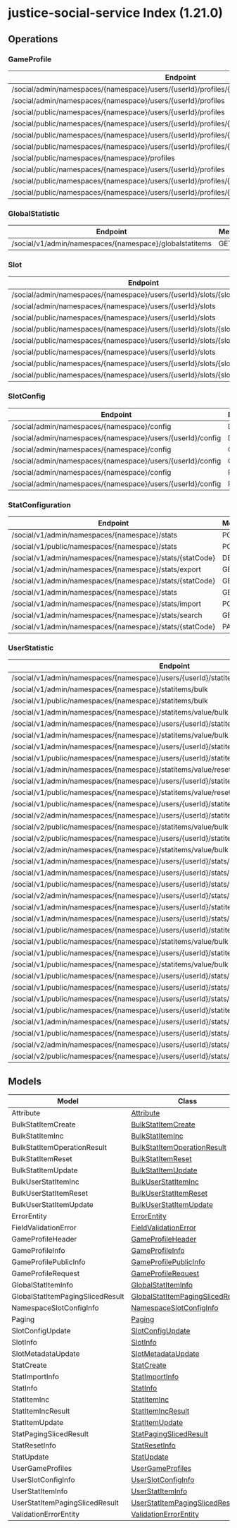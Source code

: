 # justice-social-service Index (1.21.0)


## Operations

### GameProfile
| Endpoint | Method | ID | Class | Wrapper |
|---|---|---|---|---|
| /social/admin/namespaces/{namespace}/users/{userId}/profiles/{profileId} | GET | getProfile | [GetProfile](../accelbyte_py_sdk/api/social/operations/game_profile/get_profile.py) | [get_profile](../accelbyte_py_sdk/api/social/wrappers/_game_profile.py) |
| /social/admin/namespaces/{namespace}/users/{userId}/profiles | GET | getUserProfiles | [GetUserProfiles](../accelbyte_py_sdk/api/social/operations/game_profile/get_user_profiles.py) | [get_user_profiles](../accelbyte_py_sdk/api/social/wrappers/_game_profile.py) |
| /social/public/namespaces/{namespace}/users/{userId}/profiles | POST | publicCreateProfile | [PublicCreateProfile](../accelbyte_py_sdk/api/social/operations/game_profile/public_create_profile.py) | [public_create_profile](../accelbyte_py_sdk/api/social/wrappers/_game_profile.py) |
| /social/public/namespaces/{namespace}/users/{userId}/profiles/{profileId} | DELETE | publicDeleteProfile | [PublicDeleteProfile](../accelbyte_py_sdk/api/social/operations/game_profile/public_delete_profile.py) | [public_delete_profile](../accelbyte_py_sdk/api/social/wrappers/_game_profile.py) |
| /social/public/namespaces/{namespace}/users/{userId}/profiles/{profileId} | GET | publicGetProfile | [PublicGetProfile](../accelbyte_py_sdk/api/social/operations/game_profile/public_get_profile.py) | [public_get_profile](../accelbyte_py_sdk/api/social/wrappers/_game_profile.py) |
| /social/public/namespaces/{namespace}/users/{userId}/profiles/{profileId}/attributes/{attributeName} | GET | publicGetProfileAttribute | [PublicGetProfileAttribute](../accelbyte_py_sdk/api/social/operations/game_profile/public_get_profile_attribute.py) | [public_get_profile_attribute](../accelbyte_py_sdk/api/social/wrappers/_game_profile.py) |
| /social/public/namespaces/{namespace}/profiles | GET | publicGetUserGameProfiles | [PublicGetUserGameProfiles](../accelbyte_py_sdk/api/social/operations/game_profile/public_get_user_game_profiles.py) | [public_get_user_game_profiles](../accelbyte_py_sdk/api/social/wrappers/_game_profile.py) |
| /social/public/namespaces/{namespace}/users/{userId}/profiles | GET | publicGetUserProfiles | [PublicGetUserProfiles](../accelbyte_py_sdk/api/social/operations/game_profile/public_get_user_profiles.py) | [public_get_user_profiles](../accelbyte_py_sdk/api/social/wrappers/_game_profile.py) |
| /social/public/namespaces/{namespace}/users/{userId}/profiles/{profileId}/attributes/{attributeName} | PUT | publicUpdateAttribute | [PublicUpdateAttribute](../accelbyte_py_sdk/api/social/operations/game_profile/public_update_attribute.py) | [public_update_attribute](../accelbyte_py_sdk/api/social/wrappers/_game_profile.py) |
| /social/public/namespaces/{namespace}/users/{userId}/profiles/{profileId} | PUT | publicUpdateProfile | [PublicUpdateProfile](../accelbyte_py_sdk/api/social/operations/game_profile/public_update_profile.py) | [public_update_profile](../accelbyte_py_sdk/api/social/wrappers/_game_profile.py) |

### GlobalStatistic
| Endpoint | Method | ID | Class | Wrapper |
|---|---|---|---|---|
| /social/v1/admin/namespaces/{namespace}/globalstatitems | GET | getGlobalStatItems | [GetGlobalStatItems](../accelbyte_py_sdk/api/social/operations/global_statistic/get_global_stat_items.py) | [get_global_stat_items](../accelbyte_py_sdk/api/social/wrappers/_global_statistic.py) |

### Slot
| Endpoint | Method | ID | Class | Wrapper |
|---|---|---|---|---|
| /social/admin/namespaces/{namespace}/users/{userId}/slots/{slotId} | GET | getSlotData | [GetSlotData](../accelbyte_py_sdk/api/social/operations/slot/get_slot_data.py) | [get_slot_data](../accelbyte_py_sdk/api/social/wrappers/_slot.py) |
| /social/admin/namespaces/{namespace}/users/{userId}/slots | GET | getUserNamespaceSlots | [GetUserNamespaceSlots](../accelbyte_py_sdk/api/social/operations/slot/get_user_namespace_slots.py) | [get_user_namespace_slots](../accelbyte_py_sdk/api/social/wrappers/_slot.py) |
| /social/public/namespaces/{namespace}/users/{userId}/slots | POST | publicCreateUserNamespaceSlot | [PublicCreateUserNamespaceSlot](../accelbyte_py_sdk/api/social/operations/slot/public_create_user_namespace_slot.py) | [public_create_user_namespace_slot](../accelbyte_py_sdk/api/social/wrappers/_slot.py) |
| /social/public/namespaces/{namespace}/users/{userId}/slots/{slotId} | DELETE | publicDeleteUserNamespaceSlot | [PublicDeleteUserNamespaceSlot](../accelbyte_py_sdk/api/social/operations/slot/public_delete_user_namespace_slot.py) | [public_delete_user_namespace_slot](../accelbyte_py_sdk/api/social/wrappers/_slot.py) |
| /social/public/namespaces/{namespace}/users/{userId}/slots/{slotId} | GET | publicGetSlotData | [PublicGetSlotData](../accelbyte_py_sdk/api/social/operations/slot/public_get_slot_data.py) | [public_get_slot_data](../accelbyte_py_sdk/api/social/wrappers/_slot.py) |
| /social/public/namespaces/{namespace}/users/{userId}/slots | GET | publicGetUserNamespaceSlots | [PublicGetUserNamespaceSlots](../accelbyte_py_sdk/api/social/operations/slot/public_get_user_namespace_slots.py) | [public_get_user_namespace_slots](../accelbyte_py_sdk/api/social/wrappers/_slot.py) |
| /social/public/namespaces/{namespace}/users/{userId}/slots/{slotId} | PUT | publicUpdateUserNamespaceSlot | [PublicUpdateUserNamespaceSlot](../accelbyte_py_sdk/api/social/operations/slot/public_update_user_namespace_slot.py) | [public_update_user_namespace_slot](../accelbyte_py_sdk/api/social/wrappers/_slot.py) |
| /social/public/namespaces/{namespace}/users/{userId}/slots/{slotId}/metadata | PUT | publicUpdateUserNamespaceSlotMetadata | [PublicUpdateUserNamespaceSlotMetadata](../accelbyte_py_sdk/api/social/operations/slot/public_update_user_namespace_slot_metadata.py) | [public_update_user_namespace_slot_metadata](../accelbyte_py_sdk/api/social/wrappers/_slot.py) |

### SlotConfig
| Endpoint | Method | ID | Class | Wrapper |
|---|---|---|---|---|
| /social/admin/namespaces/{namespace}/config | DELETE | deleteNamespaceSlotConfig | [DeleteNamespaceSlotConfig](../accelbyte_py_sdk/api/social/operations/slot_config/delete_namespace_slot_config.py) | [delete_namespace_slot_config](../accelbyte_py_sdk/api/social/wrappers/_slot_config.py) |
| /social/admin/namespaces/{namespace}/users/{userId}/config | DELETE | deleteUserSlotConfig | [DeleteUserSlotConfig](../accelbyte_py_sdk/api/social/operations/slot_config/delete_user_slot_config.py) | [delete_user_slot_config](../accelbyte_py_sdk/api/social/wrappers/_slot_config.py) |
| /social/admin/namespaces/{namespace}/config | GET | getNamespaceSlotConfig | [GetNamespaceSlotConfig](../accelbyte_py_sdk/api/social/operations/slot_config/get_namespace_slot_config.py) | [get_namespace_slot_config](../accelbyte_py_sdk/api/social/wrappers/_slot_config.py) |
| /social/admin/namespaces/{namespace}/users/{userId}/config | GET | getUserSlotConfig | [GetUserSlotConfig](../accelbyte_py_sdk/api/social/operations/slot_config/get_user_slot_config.py) | [get_user_slot_config](../accelbyte_py_sdk/api/social/wrappers/_slot_config.py) |
| /social/admin/namespaces/{namespace}/config | PUT | updateNamespaceSlotConfig | [UpdateNamespaceSlotConfig](../accelbyte_py_sdk/api/social/operations/slot_config/update_namespace_slot_config.py) | [update_namespace_slot_config](../accelbyte_py_sdk/api/social/wrappers/_slot_config.py) |
| /social/admin/namespaces/{namespace}/users/{userId}/config | PUT | updateUserSlotConfig | [UpdateUserSlotConfig](../accelbyte_py_sdk/api/social/operations/slot_config/update_user_slot_config.py) | [update_user_slot_config](../accelbyte_py_sdk/api/social/wrappers/_slot_config.py) |

### StatConfiguration
| Endpoint | Method | ID | Class | Wrapper |
|---|---|---|---|---|
| /social/v1/admin/namespaces/{namespace}/stats | POST | createStat | [CreateStat](../accelbyte_py_sdk/api/social/operations/stat_configuration/create_stat.py) | [create_stat](../accelbyte_py_sdk/api/social/wrappers/_stat_configuration.py) |
| /social/v1/public/namespaces/{namespace}/stats | POST | createStat_1 | [CreateStat1](../accelbyte_py_sdk/api/social/operations/stat_configuration/create_stat_1.py) | [create_stat_1](../accelbyte_py_sdk/api/social/wrappers/_stat_configuration.py) |
| /social/v1/admin/namespaces/{namespace}/stats/{statCode} | DELETE | deleteStat | [DeleteStat](../accelbyte_py_sdk/api/social/operations/stat_configuration/delete_stat.py) | [delete_stat](../accelbyte_py_sdk/api/social/wrappers/_stat_configuration.py) |
| /social/v1/admin/namespaces/{namespace}/stats/export | GET | exportStats | [ExportStats](../accelbyte_py_sdk/api/social/operations/stat_configuration/export_stats.py) | [export_stats](../accelbyte_py_sdk/api/social/wrappers/_stat_configuration.py) |
| /social/v1/admin/namespaces/{namespace}/stats/{statCode} | GET | getStat | [GetStat](../accelbyte_py_sdk/api/social/operations/stat_configuration/get_stat.py) | [get_stat](../accelbyte_py_sdk/api/social/wrappers/_stat_configuration.py) |
| /social/v1/admin/namespaces/{namespace}/stats | GET | getStats | [GetStats](../accelbyte_py_sdk/api/social/operations/stat_configuration/get_stats.py) | [get_stats](../accelbyte_py_sdk/api/social/wrappers/_stat_configuration.py) |
| /social/v1/admin/namespaces/{namespace}/stats/import | POST | importStats | [ImportStats](../accelbyte_py_sdk/api/social/operations/stat_configuration/import_stats.py) | [import_stats](../accelbyte_py_sdk/api/social/wrappers/_stat_configuration.py) |
| /social/v1/admin/namespaces/{namespace}/stats/search | GET | queryStats | [QueryStats](../accelbyte_py_sdk/api/social/operations/stat_configuration/query_stats.py) | [query_stats](../accelbyte_py_sdk/api/social/wrappers/_stat_configuration.py) |
| /social/v1/admin/namespaces/{namespace}/stats/{statCode} | PATCH | updateStat | [UpdateStat](../accelbyte_py_sdk/api/social/operations/stat_configuration/update_stat.py) | [update_stat](../accelbyte_py_sdk/api/social/wrappers/_stat_configuration.py) |

### UserStatistic
| Endpoint | Method | ID | Class | Wrapper |
|---|---|---|---|---|
| /social/v1/admin/namespaces/{namespace}/users/{userId}/statitems/bulk | POST | bulkCreateUserStatItems | [BulkCreateUserStatItems](../accelbyte_py_sdk/api/social/operations/user_statistic/bulk_create_user_stat_items.py) | [bulk_create_user_stat_items](../accelbyte_py_sdk/api/social/wrappers/_user_statistic.py) |
| /social/v1/admin/namespaces/{namespace}/statitems/bulk | GET | bulkFetchStatItems | [BulkFetchStatItems](../accelbyte_py_sdk/api/social/operations/user_statistic/bulk_fetch_stat_items.py) | [bulk_fetch_stat_items](../accelbyte_py_sdk/api/social/wrappers/_user_statistic.py) |
| /social/v1/public/namespaces/{namespace}/statitems/bulk | GET | bulkFetchStatItems_1 | [BulkFetchStatItems1](../accelbyte_py_sdk/api/social/operations/user_statistic/bulk_fetch_stat_items_1.py) | [bulk_fetch_stat_items_1](../accelbyte_py_sdk/api/social/wrappers/_user_statistic.py) |
| /social/v1/admin/namespaces/{namespace}/statitems/value/bulk | PUT | bulkIncUserStatItem | [BulkIncUserStatItem](../accelbyte_py_sdk/api/social/operations/user_statistic/bulk_inc_user_stat_item.py) | [bulk_inc_user_stat_item](../accelbyte_py_sdk/api/social/wrappers/_user_statistic.py) |
| /social/v1/admin/namespaces/{namespace}/users/{userId}/statitems/value/bulk | PUT | bulkIncUserStatItem_1 | [BulkIncUserStatItem1](../accelbyte_py_sdk/api/social/operations/user_statistic/bulk_inc_user_stat_item_1.py) | [bulk_inc_user_stat_item_1](../accelbyte_py_sdk/api/social/wrappers/_user_statistic.py) |
| /social/v1/admin/namespaces/{namespace}/statitems/value/bulk | PATCH | bulkIncUserStatItemValue | [BulkIncUserStatItemValue](../accelbyte_py_sdk/api/social/operations/user_statistic/bulk_inc_user_stat_item_value.py) | [bulk_inc_user_stat_item_value](../accelbyte_py_sdk/api/social/wrappers/_user_statistic.py) |
| /social/v1/admin/namespaces/{namespace}/users/{userId}/statitems/value/bulk | PATCH | bulkIncUserStatItemValue_1 | [BulkIncUserStatItemValue1](../accelbyte_py_sdk/api/social/operations/user_statistic/bulk_inc_user_stat_item_value_1.py) | [bulk_inc_user_stat_item_value_1](../accelbyte_py_sdk/api/social/wrappers/_user_statistic.py) |
| /social/v1/public/namespaces/{namespace}/users/{userId}/statitems/value/bulk | PATCH | bulkIncUserStatItemValue_2 | [BulkIncUserStatItemValue2](../accelbyte_py_sdk/api/social/operations/user_statistic/bulk_inc_user_stat_item_value_2.py) | [bulk_inc_user_stat_item_value_2](../accelbyte_py_sdk/api/social/wrappers/_user_statistic.py) |
| /social/v1/admin/namespaces/{namespace}/statitems/value/reset/bulk | PUT | bulkResetUserStatItem | [BulkResetUserStatItem](../accelbyte_py_sdk/api/social/operations/user_statistic/bulk_reset_user_stat_item.py) | [bulk_reset_user_stat_item](../accelbyte_py_sdk/api/social/wrappers/_user_statistic.py) |
| /social/v1/admin/namespaces/{namespace}/users/{userId}/statitems/value/reset/bulk | PUT | bulkResetUserStatItem_1 | [BulkResetUserStatItem1](../accelbyte_py_sdk/api/social/operations/user_statistic/bulk_reset_user_stat_item_1.py) | [bulk_reset_user_stat_item_1](../accelbyte_py_sdk/api/social/wrappers/_user_statistic.py) |
| /social/v1/public/namespaces/{namespace}/statitems/value/reset/bulk | PUT | bulkResetUserStatItem_2 | [BulkResetUserStatItem2](../accelbyte_py_sdk/api/social/operations/user_statistic/bulk_reset_user_stat_item_2.py) | [bulk_reset_user_stat_item_2](../accelbyte_py_sdk/api/social/wrappers/_user_statistic.py) |
| /social/v1/public/namespaces/{namespace}/users/{userId}/statitems/value/reset/bulk | PUT | bulkResetUserStatItem_3 | [BulkResetUserStatItem3](../accelbyte_py_sdk/api/social/operations/user_statistic/bulk_reset_user_stat_item_3.py) | [bulk_reset_user_stat_item_3](../accelbyte_py_sdk/api/social/wrappers/_user_statistic.py) |
| /social/v2/admin/namespaces/{namespace}/users/{userId}/statitems/value/bulk | PUT | bulkUpdateUserStatItem | [BulkUpdateUserStatItem](../accelbyte_py_sdk/api/social/operations/user_statistic/bulk_update_user_stat_item.py) | [bulk_update_user_stat_item](../accelbyte_py_sdk/api/social/wrappers/_user_statistic.py) |
| /social/v2/public/namespaces/{namespace}/statitems/value/bulk | PUT | bulkUpdateUserStatItem_1 | [BulkUpdateUserStatItem1](../accelbyte_py_sdk/api/social/operations/user_statistic/bulk_update_user_stat_item_1.py) | [bulk_update_user_stat_item_1](../accelbyte_py_sdk/api/social/wrappers/_user_statistic.py) |
| /social/v2/public/namespaces/{namespace}/users/{userId}/statitems/value/bulk | PUT | bulkUpdateUserStatItem_2 | [BulkUpdateUserStatItem2](../accelbyte_py_sdk/api/social/operations/user_statistic/bulk_update_user_stat_item_2.py) | [bulk_update_user_stat_item_2](../accelbyte_py_sdk/api/social/wrappers/_user_statistic.py) |
| /social/v2/admin/namespaces/{namespace}/statitems/value/bulk | PUT | bulkUpdateUserStatItemV2 | [BulkUpdateUserStatItemV2](../accelbyte_py_sdk/api/social/operations/user_statistic/bulk_update_user_stat_item_v2.py) | [bulk_update_user_stat_item_v2](../accelbyte_py_sdk/api/social/wrappers/_user_statistic.py) |
| /social/v1/admin/namespaces/{namespace}/users/{userId}/stats/{statCode}/statitems | POST | createUserStatItem | [CreateUserStatItem](../accelbyte_py_sdk/api/social/operations/user_statistic/create_user_stat_item.py) | [create_user_stat_item](../accelbyte_py_sdk/api/social/wrappers/_user_statistic.py) |
| /social/v1/admin/namespaces/{namespace}/users/{userId}/stats/{statCode}/statitems | DELETE | deleteUserStatItems | [DeleteUserStatItems](../accelbyte_py_sdk/api/social/operations/user_statistic/delete_user_stat_items.py) | [delete_user_stat_items](../accelbyte_py_sdk/api/social/wrappers/_user_statistic.py) |
| /social/v1/public/namespaces/{namespace}/users/{userId}/stats/{statCode}/statitems | DELETE | deleteUserStatItems_1 | [DeleteUserStatItems1](../accelbyte_py_sdk/api/social/operations/user_statistic/delete_user_stat_items_1.py) | [delete_user_stat_items_1](../accelbyte_py_sdk/api/social/wrappers/_user_statistic.py) |
| /social/v2/admin/namespaces/{namespace}/users/{userId}/stats/{statCode}/statitems | DELETE | deleteUserStatItems_2 | [DeleteUserStatItems2](../accelbyte_py_sdk/api/social/operations/user_statistic/delete_user_stat_items_2.py) | [delete_user_stat_items_2](../accelbyte_py_sdk/api/social/wrappers/_user_statistic.py) |
| /social/v1/admin/namespaces/{namespace}/users/{userId}/statitems | GET | getUserStatItems | [GetUserStatItems](../accelbyte_py_sdk/api/social/operations/user_statistic/get_user_stat_items.py) | [get_user_stat_items](../accelbyte_py_sdk/api/social/wrappers/_user_statistic.py) |
| /social/v1/admin/namespaces/{namespace}/users/{userId}/stats/{statCode}/statitems/value | PATCH | incUserStatItemValue | [IncUserStatItemValue](../accelbyte_py_sdk/api/social/operations/user_statistic/inc_user_stat_item_value.py) | [inc_user_stat_item_value](../accelbyte_py_sdk/api/social/wrappers/_user_statistic.py) |
| /social/v1/public/namespaces/{namespace}/users/{userId}/statitems/bulk | POST | publicBulkCreateUserStatItems | [PublicBulkCreateUserStatItems](../accelbyte_py_sdk/api/social/operations/user_statistic/public_bulk_create_user_stat_items.py) | [public_bulk_create_user_stat_items](../accelbyte_py_sdk/api/social/wrappers/_user_statistic.py) |
| /social/v1/public/namespaces/{namespace}/statitems/value/bulk | PUT | publicBulkIncUserStatItem | [PublicBulkIncUserStatItem](../accelbyte_py_sdk/api/social/operations/user_statistic/public_bulk_inc_user_stat_item.py) | [public_bulk_inc_user_stat_item](../accelbyte_py_sdk/api/social/wrappers/_user_statistic.py) |
| /social/v1/public/namespaces/{namespace}/users/{userId}/statitems/value/bulk | PUT | publicBulkIncUserStatItem_1 | [PublicBulkIncUserStatItem1](../accelbyte_py_sdk/api/social/operations/user_statistic/public_bulk_inc_user_stat_item_1.py) | [public_bulk_inc_user_stat_item_1](../accelbyte_py_sdk/api/social/wrappers/_user_statistic.py) |
| /social/v1/public/namespaces/{namespace}/statitems/value/bulk | PATCH | publicBulkIncUserStatItemValue | [PublicBulkIncUserStatItemValue](../accelbyte_py_sdk/api/social/operations/user_statistic/public_bulk_inc_user_stat_item_value.py) | [public_bulk_inc_user_stat_item_value](../accelbyte_py_sdk/api/social/wrappers/_user_statistic.py) |
| /social/v1/public/namespaces/{namespace}/users/{userId}/stats/{statCode}/statitems | POST | publicCreateUserStatItem | [PublicCreateUserStatItem](../accelbyte_py_sdk/api/social/operations/user_statistic/public_create_user_stat_item.py) | [public_create_user_stat_item](../accelbyte_py_sdk/api/social/wrappers/_user_statistic.py) |
| /social/v1/public/namespaces/{namespace}/users/{userId}/stats/{statCode}/statitems/value | PUT | publicIncUserStatItem | [PublicIncUserStatItem](../accelbyte_py_sdk/api/social/operations/user_statistic/public_inc_user_stat_item.py) | [public_inc_user_stat_item](../accelbyte_py_sdk/api/social/wrappers/_user_statistic.py) |
| /social/v1/public/namespaces/{namespace}/users/{userId}/stats/{statCode}/statitems/value | PATCH | publicIncUserStatItemValue | [PublicIncUserStatItemValue](../accelbyte_py_sdk/api/social/operations/user_statistic/public_inc_user_stat_item_value.py) | [public_inc_user_stat_item_value](../accelbyte_py_sdk/api/social/wrappers/_user_statistic.py) |
| /social/v1/public/namespaces/{namespace}/users/{userId}/statitems | GET | publicQueryUserStatItems | [PublicQueryUserStatItems](../accelbyte_py_sdk/api/social/operations/user_statistic/public_query_user_stat_items.py) | [public_query_user_stat_items](../accelbyte_py_sdk/api/social/wrappers/_user_statistic.py) |
| /social/v1/admin/namespaces/{namespace}/users/{userId}/stats/{statCode}/statitems/value/reset | PUT | resetUserStatItemValue | [ResetUserStatItemValue](../accelbyte_py_sdk/api/social/operations/user_statistic/reset_user_stat_item_value.py) | [reset_user_stat_item_value](../accelbyte_py_sdk/api/social/wrappers/_user_statistic.py) |
| /social/v1/public/namespaces/{namespace}/users/{userId}/stats/{statCode}/statitems/value/reset | PUT | resetUserStatItemValue_1 | [ResetUserStatItemValue1](../accelbyte_py_sdk/api/social/operations/user_statistic/reset_user_stat_item_value_1.py) | [reset_user_stat_item_value_1](../accelbyte_py_sdk/api/social/wrappers/_user_statistic.py) |
| /social/v2/admin/namespaces/{namespace}/users/{userId}/stats/{statCode}/statitems/value | PUT | updateUserStatItemValue | [UpdateUserStatItemValue](../accelbyte_py_sdk/api/social/operations/user_statistic/update_user_stat_item_value.py) | [update_user_stat_item_value](../accelbyte_py_sdk/api/social/wrappers/_user_statistic.py) |
| /social/v2/public/namespaces/{namespace}/users/{userId}/stats/{statCode}/statitems/value | PUT | updateUserStatItemValue_1 | [UpdateUserStatItemValue1](../accelbyte_py_sdk/api/social/operations/user_statistic/update_user_stat_item_value_1.py) | [update_user_stat_item_value_1](../accelbyte_py_sdk/api/social/wrappers/_user_statistic.py) |


## Models
| Model | Class |
|---|---|
| Attribute | [Attribute](../accelbyte_py_sdk/api/social/models/attribute.py) |
| BulkStatItemCreate | [BulkStatItemCreate](../accelbyte_py_sdk/api/social/models/bulk_stat_item_create.py) |
| BulkStatItemInc | [BulkStatItemInc](../accelbyte_py_sdk/api/social/models/bulk_stat_item_inc.py) |
| BulkStatItemOperationResult | [BulkStatItemOperationResult](../accelbyte_py_sdk/api/social/models/bulk_stat_item_operation_result.py) |
| BulkStatItemReset | [BulkStatItemReset](../accelbyte_py_sdk/api/social/models/bulk_stat_item_reset.py) |
| BulkStatItemUpdate | [BulkStatItemUpdate](../accelbyte_py_sdk/api/social/models/bulk_stat_item_update.py) |
| BulkUserStatItemInc | [BulkUserStatItemInc](../accelbyte_py_sdk/api/social/models/bulk_user_stat_item_inc.py) |
| BulkUserStatItemReset | [BulkUserStatItemReset](../accelbyte_py_sdk/api/social/models/bulk_user_stat_item_reset.py) |
| BulkUserStatItemUpdate | [BulkUserStatItemUpdate](../accelbyte_py_sdk/api/social/models/bulk_user_stat_item_update.py) |
| ErrorEntity | [ErrorEntity](../accelbyte_py_sdk/api/social/models/error_entity.py) |
| FieldValidationError | [FieldValidationError](../accelbyte_py_sdk/api/social/models/field_validation_error.py) |
| GameProfileHeader | [GameProfileHeader](../accelbyte_py_sdk/api/social/models/game_profile_header.py) |
| GameProfileInfo | [GameProfileInfo](../accelbyte_py_sdk/api/social/models/game_profile_info.py) |
| GameProfilePublicInfo | [GameProfilePublicInfo](../accelbyte_py_sdk/api/social/models/game_profile_public_info.py) |
| GameProfileRequest | [GameProfileRequest](../accelbyte_py_sdk/api/social/models/game_profile_request.py) |
| GlobalStatItemInfo | [GlobalStatItemInfo](../accelbyte_py_sdk/api/social/models/global_stat_item_info.py) |
| GlobalStatItemPagingSlicedResult | [GlobalStatItemPagingSlicedResult](../accelbyte_py_sdk/api/social/models/global_stat_item_paging_sliced_result.py) |
| NamespaceSlotConfigInfo | [NamespaceSlotConfigInfo](../accelbyte_py_sdk/api/social/models/namespace_slot_config_info.py) |
| Paging | [Paging](../accelbyte_py_sdk/api/social/models/paging.py) |
| SlotConfigUpdate | [SlotConfigUpdate](../accelbyte_py_sdk/api/social/models/slot_config_update.py) |
| SlotInfo | [SlotInfo](../accelbyte_py_sdk/api/social/models/slot_info.py) |
| SlotMetadataUpdate | [SlotMetadataUpdate](../accelbyte_py_sdk/api/social/models/slot_metadata_update.py) |
| StatCreate | [StatCreate](../accelbyte_py_sdk/api/social/models/stat_create.py) |
| StatImportInfo | [StatImportInfo](../accelbyte_py_sdk/api/social/models/stat_import_info.py) |
| StatInfo | [StatInfo](../accelbyte_py_sdk/api/social/models/stat_info.py) |
| StatItemInc | [StatItemInc](../accelbyte_py_sdk/api/social/models/stat_item_inc.py) |
| StatItemIncResult | [StatItemIncResult](../accelbyte_py_sdk/api/social/models/stat_item_inc_result.py) |
| StatItemUpdate | [StatItemUpdate](../accelbyte_py_sdk/api/social/models/stat_item_update.py) |
| StatPagingSlicedResult | [StatPagingSlicedResult](../accelbyte_py_sdk/api/social/models/stat_paging_sliced_result.py) |
| StatResetInfo | [StatResetInfo](../accelbyte_py_sdk/api/social/models/stat_reset_info.py) |
| StatUpdate | [StatUpdate](../accelbyte_py_sdk/api/social/models/stat_update.py) |
| UserGameProfiles | [UserGameProfiles](../accelbyte_py_sdk/api/social/models/user_game_profiles.py) |
| UserSlotConfigInfo | [UserSlotConfigInfo](../accelbyte_py_sdk/api/social/models/user_slot_config_info.py) |
| UserStatItemInfo | [UserStatItemInfo](../accelbyte_py_sdk/api/social/models/user_stat_item_info.py) |
| UserStatItemPagingSlicedResult | [UserStatItemPagingSlicedResult](../accelbyte_py_sdk/api/social/models/user_stat_item_paging_sliced_result.py) |
| ValidationErrorEntity | [ValidationErrorEntity](../accelbyte_py_sdk/api/social/models/validation_error_entity.py) |
